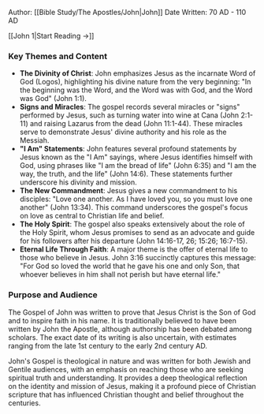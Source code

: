 Author: [[Bible Study/The Apostles/John|John]]
Date Written: 70 AD - 110 AD

[[John 1|Start Reading →]]

### Key Themes and Content

- **The Divinity of Christ**: John emphasizes Jesus as the incarnate Word of God (Logos), highlighting his divine nature from the very beginning: "In the beginning was the Word, and the Word was with God, and the Word was God" (John 1:1).
- **Signs and Miracles**: The gospel records several miracles or "signs" performed by Jesus, such as turning water into wine at Cana (John 2:1-11) and raising Lazarus from the dead (John 11:1-44). These miracles serve to demonstrate Jesus' divine authority and his role as the Messiah.
- **"I Am" Statements**: John features several profound statements by Jesus known as the "I Am" sayings, where Jesus identifies himself with God, using phrases like "I am the bread of life" (John 6:35) and "I am the way, the truth, and the life" (John 14:6). These statements further underscore his divinity and mission.
- **The New Commandment**: Jesus gives a new commandment to his disciples: "Love one another. As I have loved you, so you must love one another" (John 13:34). This command underscores the gospel's focus on love as central to Christian life and belief.
- **The Holy Spirit**: The gospel also speaks extensively about the role of the Holy Spirit, whom Jesus promises to send as an advocate and guide for his followers after his departure (John 14:16-17, 26; 15:26; 16:7-15).
- **Eternal Life Through Faith**: A major theme is the offer of eternal life to those who believe in Jesus. John 3:16 succinctly captures this message: "For God so loved the world that he gave his one and only Son, that whoever believes in him shall not perish but have eternal life."

### Purpose and Audience

The Gospel of John was written to prove that Jesus Christ is the Son of God and to inspire faith in his name. It is traditionally believed to have been written by John the Apostle, although authorship has been debated among scholars. The exact date of its writing is also uncertain, with estimates ranging from the late 1st century to the early 2nd century AD.

John's Gospel is theological in nature and was written for both Jewish and Gentile audiences, with an emphasis on reaching those who are seeking spiritual truth and understanding. It provides a deep theological reflection on the identity and mission of Jesus, making it a profound piece of Christian scripture that has influenced Christian thought and belief throughout the centuries.